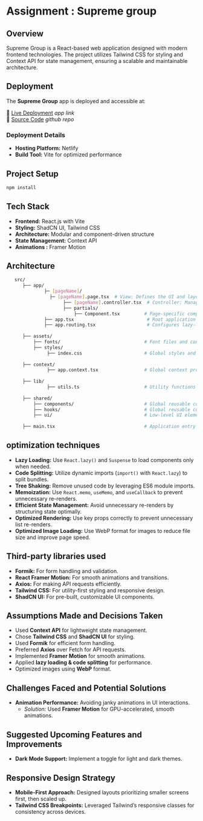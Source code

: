 # Assignment : Supreme group

## Overview

Supreme Group is a React-based web application designed with modern frontend technologies. The project utilizes Tailwind CSS for styling and Context API for state management, ensuring a scalable and maintainable architecture.

## Deployment

The **Supreme Group** app is deployed and accessible at:  

🔗 [Live Deployment](https://supreme-web.netlify.app/) *app link*  
🔗 [Source Code](https://github.com/riteshmyhub/blacksof-assignment) *github repo*  

### Deployment Details  
- **Hosting Platform:** Netlify  
- **Build Tool:** Vite for optimized performance  

## Project Setup

```bash
npm install

```

## Tech Stack
- **Frontend:** React.js with Vite  
- **Styling:** ShadCN UI, Tailwind CSS  
- **Architecture:** Modular and component-driven structure  
- **State Management:** Context API 
- **Animations :** Framer Motion

## Architecture
```bash
   src/
      ├── app/ 
              ├─ [pageName]/      
                ├─ [pageName].page.tsx  # View: Defines the UI and layout for the page
                     ├── [pageName].controller.tsx  # Controller: Manages data fetching and logic, imported into the view
                     ├── partials/
                         ├── Component.tsx         # Page-specific components (used only within this page)
              ├── app.tsx                           # Root application component
              ├── app.routing.tsx                   # Configures lazy-loaded page routes
    
      ├── assets/ 
          ├── fonts/                               # Font files and configurations
          ├── styles/
               ├── index.css                       # Global styles and theme settings
         
      ├── context/ 
               ├── app.context.tsx                 # Global context provider for application-wide state management
         
      ├── lib/ 
               ├── utils.ts                        # Utility functions used across the application
         
      ├── shared/ 
          ├── components/                          # Global reusable components (Card, Modals, etc.)
          ├── hooks/                               # Global reusable custom hooks
          ├── ui/                                  # Low-level UI elements (inputs, checkboxes, etc.)
          
      ├── main.tsx                                 # Application entry point
```
## optimization techniques

- **Lazy Loading:** Use `React.lazy()` and `Suspense` to load components only when needed.  
- **Code Splitting:** Utilize dynamic imports (`import()` with `React.lazy`) to split bundles.  
- **Tree Shaking:** Remove unused code by leveraging ES6 module imports.  
- **Memoization:** Use `React.memo`, `useMemo`, and `useCallback` to prevent unnecessary re-renders.
- **Efficient State Management:** Avoid unnecessary re-renders by structuring state optimally.   
- **Optimized Rendering:** Use key props correctly to prevent unnecessary list re-renders.   
- **Optimized Image Loading:** Use WebP format for images to reduce file size and improve page speed.  

## Third-party libraries used
- **Formik:** For form handling and validation.  
- **React Framer Motion:** For smooth animations and transitions.  
- **Axios:** For making API requests efficiently.  
- **Tailwind CSS:** For utility-first styling and responsive design.  
- **ShadCN UI:** For pre-built, customizable UI components.  

## Assumptions Made and Decisions Taken

- Used **Context API** for lightweight state management.  
- Chose **Tailwind CSS** and **ShadCN UI** for styling.  
- Used **Formik** for efficient form handling.  
- Preferred **Axios** over Fetch for API requests.  
- Implemented **Framer Motion** for smooth animations.  
- Applied **lazy loading & code splitting** for performance.  
- Optimized images using **WebP** format.

## Challenges Faced and Potential Solutions

- **Animation Performance:** Avoiding janky animations in UI interactions.  
  - *Solution:* Used **Framer Motion** for GPU-accelerated, smooth animations.
  
 ## Suggested Upcoming Features and Improvements
- **Dark Mode Support:** Implement a toggle for light and dark themes. 

## Responsive Design Strategy

- **Mobile-First Approach:** Designed layouts prioritizing smaller screens first, then scaled up.    
- **Tailwind CSS Breakpoints:** Leveraged Tailwind’s responsive classes for consistency across devices.  

